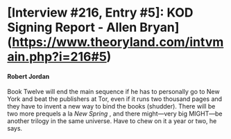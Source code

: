 # [Interview #216, Entry #5]: KOD Signing Report - Allen Bryan](https://www.theoryland.com/intvmain.php?i=216#5)

#### Robert Jordan

Book Twelve will end the main sequence if he has to personally go to New York and beat the publishers at Tor, even if it runs two thousand pages and they have to invent a new way to bind the books (shudder). There will be two more prequels a la
*New Spring*
, and there might—very big MIGHT—be another trilogy in the same universe. Have to chew on it a year or two, he says.

